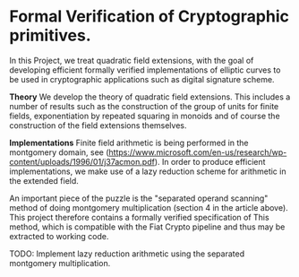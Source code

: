 # Formal Verification of Cryptographic primitives.

In this Project, we treat quadratic field extensions, with the goal of developing efficient formally verified implementations of elliptic curves to be used in cryptographic applications such as digital signature scheme.

**Theory**
We develop the theory of quadratic field extensions.
This includes a number of results such as the construction of the group of units for finite fields, exponentiation by repeated squaring in monoids and of course the construction of the field extensions themselves.

**Implementations**
Finite field arithmetic is being performed in the montgomery domain, see (https://www.microsoft.com/en-us/research/wp-content/uploads/1996/01/j37acmon.pdf).
In order to produce efficient implementations, we make use of a lazy reduction scheme for arithmetic in the extended field.

An important piece of the puzzle is the "separated operand scanning" method of doing montgomery multiplication (section 4 in the article above).
This project therefore contains a formally verified specification of This method, which is compatible with the Fiat Crypto pipeline and thus may be extracted to working code.

TODO: Implement lazy reduction arithmetic using the separated montgomery multiplication.
